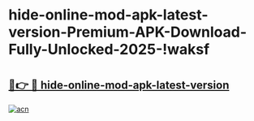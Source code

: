# hide-online-mod-apk-latest-version-Premium-APK-Download-Fully-Unlocked-2025-!waksf

# <h2><a href="https://01v01m.esa.edu.pl?title=hide-online-mod-apk-latest-version&ref=waksf">🔗👉 🔴 hide-online-mod-apk-latest-version</a></h2>

[![acn](https://github.com/user-attachments/assets/0f9c940e-d8b0-45ae-aac7-cd30a18b3e1c)](https://01v01m.esa.edu.pl?title=hide-online-mod-apk-latest-version&ref=waksf)

